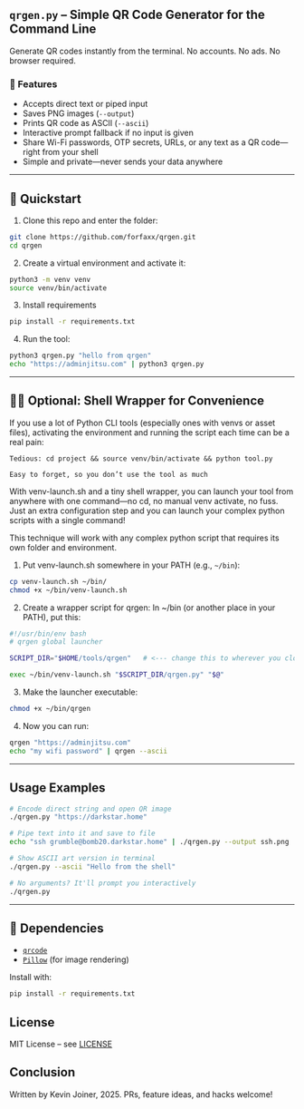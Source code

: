 ## `qrgen.py` – Simple QR Code Generator for the Command Line

Generate QR codes instantly from the terminal.
No accounts. No ads. No browser required.


### 🔧 Features

* Accepts direct text or piped input
* Saves PNG images (`--output`)
* Prints QR code as ASCII (`--ascii`)
* Interactive prompt fallback if no input is given
* Share Wi-Fi passwords, OTP secrets, URLs, or any text as a QR code—right from your shell
* Simple and private—never sends your data anywhere
---

## 🚀 Quickstart 

1. Clone this repo and enter the folder: 
```bash
git clone https://github.com/forfaxx/qrgen.git
cd qrgen
```
2. Create a virtual environment and activate it:
```bash
python3 -m venv venv
source venv/bin/activate

```

3. Install requirements
```bash
pip install -r requirements.txt
```

4. Run the tool: 
```bash
python3 qrgen.py "hello from qrgen"
echo "https://adminjitsu.com" | python3 qrgen.py 
```

---

## 🧙‍♂️  Optional: Shell Wrapper for Convenience

If you use a lot of Python CLI tools (especially ones with venvs or asset files), activating the environment and running the script each time can be a real pain:

    Tedious: cd project && source venv/bin/activate && python tool.py

    Easy to forget, so you don’t use the tool as much

With venv-launch.sh and a tiny shell wrapper, you can launch your tool from anywhere with one command—no cd, no manual venv activate, no fuss. Just an extra configuration step and you can launch your complex python scripts with a single command!

This technique will work with any complex python script that requires its own folder and environment. 

1. Put venv-launch.sh somewhere in your PATH (e.g., `~/bin`):
```bash
cp venv-launch.sh ~/bin/
chmod +x ~/bin/venv-launch.sh

```
2. Create a wrapper script for qrgen: 
In ~/bin (or another place in your PATH), put this:

```bash
#!/usr/bin/env bash
# qrgen global launcher

SCRIPT_DIR="$HOME/tools/qrgen"   # <--- change this to wherever you cloned the repo

exec ~/bin/venv-launch.sh "$SCRIPT_DIR/qrgen.py" "$@"
```

3. Make the launcher executable: 
```bash
chmod +x ~/bin/qrgen
```

4. Now you can run: 
```bash
qrgen "https://adminjitsu.com" 
echo "my wifi password" | qrgen --ascii
```

---



## Usage Examples


```bash
# Encode direct string and open QR image
./qrgen.py "https://darkstar.home"

# Pipe text into it and save to file
echo "ssh grumble@bomb20.darkstar.home" | ./qrgen.py --output ssh.png

# Show ASCII art version in terminal
./qrgen.py --ascii "Hello from the shell"

# No arguments? It'll prompt you interactively
./qrgen.py
```

---

## 🧰 Dependencies

* [`qrcode`](https://pypi.org/project/qrcode/)
* [`Pillow`](https://pypi.org/project/Pillow/) (for image rendering)

Install with: 

```bash
pip install -r requirements.txt
```

## License
MIT License – see [LICENSE](LICENSE)


## Conclusion
Written by Kevin Joiner, 2025. 
PRs, feature ideas, and hacks welcome! 